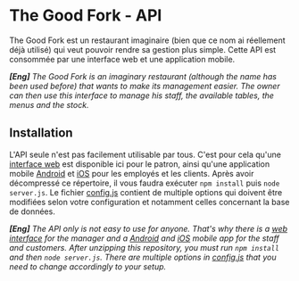 # The Good Fork - API
The Good Fork est un restaurant imaginaire (bien que ce nom ai réellement déjà utilisé) qui veut pouvoir rendre sa gestion plus simple. Cette API est consommée par une interface web et une application mobile.

***[Eng]** The Good Fork is an imaginary restaurant (although the name has been used before) that wants to make its management easier. The owner can then use this interface to manage his staff, the available tables, the menus and the stock.*

## Installation
L'API seule n'est pas facilement utilisable par tous. C'est pour cela qu'une [interface web](https://github.com/EmpireDemocratiqueDuPoulpe/goodfork-web) est disponible ici pour le patron, ainsi qu'une application mobile [Android](https://github.com/GuillaumeHlx/TheGoodFork) et [iOS](https://github.com/EmpireDemocratiqueDuPoulpe/goodfork-ios) pour les employés et les clients. 
Après avoir décompressé ce répertoire, il vous faudra exécuter `npm install` puis `node server.js`. Le fichier [config.js](https://github.com/Breadator258/3PROJ-WEB_API/blob/main/config/config.js) contient de multiple options qui doivent être modifiées selon votre configuration et notamment celles concernant la base de données.

***[Eng]** The API only is not easy to use for anyone. That's why there is a [web interface](https://github.com/EmpireDemocratiqueDuPoulpe/goodfork-web) for the manager and a [Android](https://github.com/GuillaumeHlx/TheGoodFork) and [iOS](https://github.com/EmpireDemocratiqueDuPoulpe/goodfork-ios) mobile app for the staff and customers.*
*After unzipping this repository, you must run `npm install` and then `node server.js`. There are multiple options in [config.js](https://github.com/Breadator258/3PROJ-WEB_API/blob/main/config/config.js) that you need to change accordingly to your setup.*
